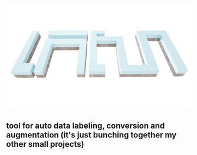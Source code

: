 ![kesalogo](logo/KESA.png)                    
## tool for auto data labeling, conversion and augmentation (it's just bunching together my other small projects)                                
  
                                                                                                                     
                                                                                                                     
                                                                                                           
                                                                                                                                                                                                     





